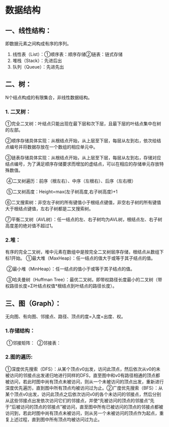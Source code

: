 # 数据结构

## 一、线性结构：

即数据元素之间构成有序的序列。

1. 线性表（List）：①顺序表：顺序存储②链表：链式存储
2. 堆栈（Stack）：先进后出
3. 队列（Queue）：先进先出

## 二、树：

N个结点构成的有限集合，非线性数据结构。

### 1. 二叉树：

​    ①完全二叉树：叶结点只能出现在最下层和次下层，且最下层的叶结点集中在树的左部。

​    ②顺序存储具体实现：从根结点开始，从上层至下层，每层从左到右，依次给结点编号并将数据存放在一个数组的相应单元中。

​    ③链表存储具体实现：从根结点开始，从上层至下层，每层从左到右，存储对应结点编号，为了满足顺序存储要求而增加的虚结点，可以在相应的存储单元存放特殊数值。

​    ④二叉树遍历：前序（根左右）、中序（左根右）、后序（左右根）

​    ⑤二叉树高度：Height=max(左子树高度,右子树高度)+1

​    ⑥二叉搜索树：非空左子树的所有键值小于根结点键值，非空右子树的所有键值大于根结点键值，左右子树都是二叉搜索树。

​    ⑦平衡二叉树（AVL树）：任一结点的左、右子树均为AVL树，根结点左、右子树高度差的绝对值不超过1。

### 2.堆：

有序的完全二叉树，堆中元素在数组中是按完全二叉树层序存储，根结点从数组下标1开始。
    ①最大堆（MaxHeap）：任一结点的值大于或等于其子结点的值。

​    ②最小堆（MinHeap）：任一结点的值小于或等于其子结点的值。

​    ③哈夫曼树（Huffman Tree）：最优二叉树。即带权路径长度最小的二叉树（带权路径长度=Σ叶结点权值*根结点到叶结点的路径长度）。

## 三、图（Graph）：

无向图、有向图、邻接点、路径、顶点的度=入度+出度、权。

### 1.存储结构：

​    ①邻接矩阵：
​    ②邻接表：

### 2.图的遍历:

​    ①深度优先搜索（DFS）：从某个顶点v0出发，访问此顶点，然后依次从v0的未被访问的邻接点出发递归地进行同样的DFS，直至图中和v0有路径相通的顶点都被访问，若此时图中尚有顶点未被访问，则从一个未被访问的顶点出发，重新进行深度优先遍历，直到图中所有顶点均被访问过为止。
​    ②广度优先搜索（BFS）：从某个顶点v0出发，访问此顶点之后依次访问v0的各个未访问的邻接点，然后分别从这些邻接点出发依次访问它们的邻接点，并使“先被访问的顶点的邻接点”先于“后被访问的顶点的邻接点”被访问，直至图中所有已被访问的顶点的邻接点都被访问到，若此时图中尚有顶点未被访问，则从另一个未被访问的顶点作为起点，重复上述过程，直到图中所有顶点均被访问过为止。
